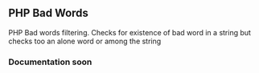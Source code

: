 
## PHP Bad Words

PHP Bad words filtering. Checks for existence of bad word in a string but checks too an alone word or among the string

### Documentation soon